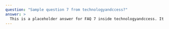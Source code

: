 ```yaml
---
question: "Sample question 7 from technologyandccess?"
answer: >
  This is a placeholder answer for FAQ 7 inside technologyandccess. It uses proper YAML block formatting to avoid any parsing issues.
---
```

